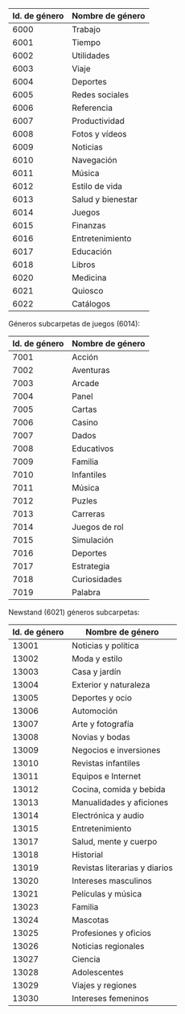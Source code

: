 |Id. de género|Nombre de género|
|---|---|
|6000|Trabajo|
|6001|Tiempo|
|6002|Utilidades|
|6003|Viaje|
|6004|Deportes|
|6005|Redes sociales|
|6006|Referencia|
|6007|Productividad|
|6008|Fotos y vídeos|
|6009|Noticias|
|6010|Navegación|
|6011|Música|
|6012|Estilo de vida|
|6013|Salud y bienestar|
|6014|Juegos|
|6015|Finanzas|
|6016|Entretenimiento|
|6017|Educación|
|6018|Libros|
|6020|Medicina|
|6021|Quiosco|
|6022|Catálogos|

Géneros subcarpetas de juegos (6014):

|Id. de género|Nombre de género|
|---|---|
|7001|Acción|
|7002|Aventuras|
|7003|Arcade|
|7004|Panel|
|7005|Cartas|
|7006|Casino|
|7007|Dados|
|7008|Educativos|
|7009|Familia|
|7010|Infantiles|
|7011|Música|
|7012|Puzles|
|7013|Carreras|
|7014|Juegos de rol|
|7015|Simulación|
|7016|Deportes|
|7017|Estrategia|
|7018|Curiosidades|
|7019|Palabra|

Newstand (6021) géneros subcarpetas:

|Id. de género|Nombre de género|
|---|---|
|13001|Noticias y política|
|13002|Moda y estilo|
|13003|Casa y jardín|
|13004|Exterior y naturaleza|
|13005|Deportes y ocio|
|13006|Automoción|
|13007|Arte y fotografía|
|13008|Novias y bodas|
|13009|Negocios e inversiones|
|13010|Revistas infantiles|
|13011|Equipos e Internet|
|13012|Cocina, comida y bebida|
|13013|Manualidades y aficiones|
|13014|Electrónica y audio|
|13015|Entretenimiento|
|13017|Salud, mente y cuerpo|
|13018|Historial|
|13019|Revistas literarias y diarios|
|13020|Intereses masculinos|
|13021|Películas y música|
|13023|Familia|
|13024|Mascotas|
|13025|Profesiones y oficios|
|13026|Noticias regionales|
|13027|Ciencia|
|13028|Adolescentes|
|13029|Viajes y regiones|
|13030|Intereses femeninos|


